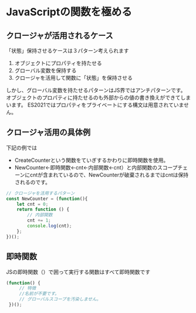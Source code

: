 # JavaScriptの関数を極める

## クロージャが活用されるケース
「状態」保持させるケースは３パターン考えられます

1. オブジェクトにプロパティを持たせる
1. グローバル変数を保持する
1. クロージャを活用して関数に「状態」を保持させる

しかし、グローバル変数を持たせるパターンはJS界ではアンチパターンです。
オブジェクトのプロパティに持たせるのも外部からの値の書き換えができてしまいます。
ES2021ではプロパティをプライベートにする構文は用意されていません。

## クロージャ活用の具体例
下記の例では
- CreateCounterという関数をていぎするかわりに即時関数を使用。
- NewCounter←即時関数←cnt←内部関数←cnt）と内部関数のスコープチェーンにcntが含まれているので、NewCounterが破棄されるまではcntは保持されるのです。

```js
// クロージャを活用するパターン
const NewCounter = (function(){
    let cnt = 0;
    return function () {
        // 内部関数
        cnt += 1;
        console.log(cnt);
    };
})();
```

## 即時関数
JSの即時関数（）で囲って実行する関数はすべて即時関数です
```javascript
(function() {
     // 特徴
     //名前が不要です。
     // グローバルスコープを汚染しません。
 })();
```
